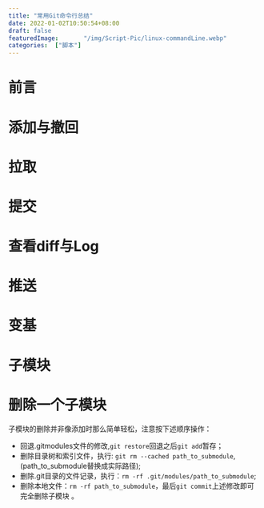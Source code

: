 ```yaml
---
title: "常用Git命令行总结"
date: 2022-01-02T10:50:54+08:00
draft: false
featuredImage:       "/img/Script-Pic/linux-commandLine.webp"
categories:  ["脚本"]
---
```


# 前言
# 添加与撤回


# 拉取
# 提交
# 查看diff与Log
# 推送
# 变基
# 子模块
# 删除一个子模块
子模块的删除并非像添加时那么简单轻松，注意按下述顺序操作：
-  回退.gitmodules文件的修改,`git restore`回退之后`git add`暂存；
-  删除目录树和索引文件，执行: `git rm --cached path_to_submodule`,(path_to_submodule替换成实际路径);
-  删除.git目录的文件记录，执行：`rm -rf .git/modules/path_to_submodule`;
-  删除本地文件：`rm -rf path_to_submodule`，最后`git commit`上述修改即可完全删除子模块 。

